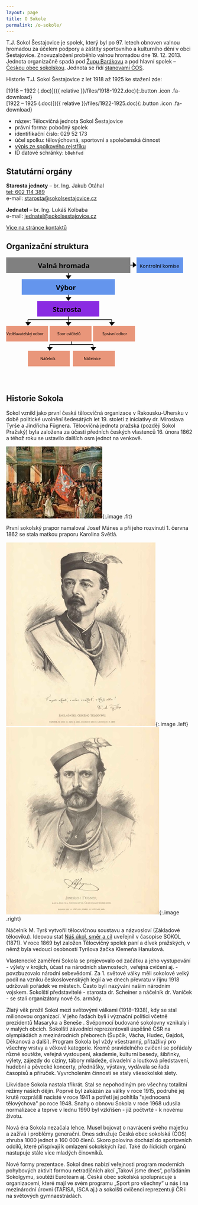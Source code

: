 ```yaml
---
layout: page
title: O Sokole
permalink: /o-sokole/
---
```


T.J. Sokol Šestajovice je spolek, který byl po 97. letech obnoven valnou hromadou za účelem podpory a záštity sportovního a kulturního dění v obci Šestajovice. Znovuzaložení proběhlo valnou hromadou dne 19. 12. 2013. Jednota organizačně spadá pod [Župu Barákovu](http://www.zbarakova.cz/) a pod hlavní spolek – [Českou obec sokolskou](http://www.sokol.eu/). Jednota se řídí [stanovami ČOS](http://www.sokol.eu/obsah/115/stanovy-cos).

Historie T.J. Sokol Šestajovice z let 1918 až 1925 ke stažení zde:

[1918 – 1922 (.doc)]({{ relative }}/files/1918-1922.doc){:.button .icon .fa-download}  
[1922 – 1925 (.doc)]({{ relative }}/files/1922-1925.doc){:.button .icon .fa-download}

- název: Tělocvičná jednota Sokol Šestajovice
- právní forma: pobočný spolek
- identifikační číslo: 029 52 173
- účel spolku: tělovýchovná, sportovní a společenská činnost
- [výpis ze spolkového rejstříku](https://or.justice.cz/ias/ui/print-pdf?subjektId=867001&typVypisu=UPLNY&full=false)
- ID datové schránky: `b8ehfed`


## Statutární orgány

**Starosta jednoty** – br. Ing. Jakub Otáhal  
[tel: 602 114 389](tel:602114389)  
e-mail: [starosta@sokolsestajovice.cz](mailto:starosta@sokolsestajovice.cz)

**Jednatel** – br. Ing. Lukáš Kolbaba  
e-mail: [jednatel@sokolsestajovice.cz](mailto:jednatel@sokolsestajovice.cz)

[Více na stránce kontaktů](/kontakt/)


## Organizační struktura

<div class="svg-container">
<svg id="svg2" xmlns:rdf="http://www.w3.org/1999/02/22-rdf-syntax-ns#" xmlns="http://www.w3.org/2000/svg" version="1.1" xmlns:cc="http://creativecommons.org/ns#" xmlns:dc="http://purl.org/dc/elements/1.1/" xmlns:xlink="//www.w3.org/1999/xlink" viewBox="0 0 600 400" preserveAspectRatio="xMinYMin meet" class="svg-content">
<metadata id="metadata6"><rdf:RDF><cc:Work rdf:about=""><dc:format>image/svg+xml</dc:format><dc:type rdf:resource="http://purl.org/dc/dcmitype/StillImage"/><dc:title/></cc:Work></rdf:RDF></metadata>

<defs>
  <marker id="markerArrow" markerWidth="13" markerHeight="13" refX="2" refY="7"
          orient="auto">
      <path d="M2,2 L2,11 L8,7 L2,2" style="fill: #000000;" />
  </marker>
</defs>


<rect height="50" width="400" fill="grey"/>
<a xlink:href="#"><text x="102" y="35" font-weight="bold" font-size="22px" font-family="Sans" fill="#000000">Valná hromada</text></a>                    

<path d="M 400 25 l 8 0" style="stroke: black; stroke-width: 2px; fill: none; marker-end: url(#markerArrow);"/>
<rect height="50" width="150" x="420" fill="CornflowerBlue"/>
<a xlink:href="/kontakt/#kontroln-komise"><text x="430" y="33" font-weight="normal" font-size="16px" font-family="Sans" fill="#000000">Kontrolní komise</text></a>                    

<path d="M 200 50 l 0 8" style="stroke: black; stroke-width: 2px; fill: none; marker-end: url(#markerArrow);"/>
<rect height="50" width="300" x="50" y="70" fill="CornflowerBlue"/>
<a xlink:href="#"><text x="160" y="105" font-weight="bold" font-size="22px" font-family="Sans" fill="#000000">Výbor</text></a>                    

<path d="M 200 120 l 0 8" style="stroke: black; stroke-width: 2px; fill: none; marker-end: url(#markerArrow);"/>
<rect height="50" width="200" x="100" y="140" fill="BlueViolet"/>
<a xlink:href="/kontakt/#starosta"><text x="150" y="175" font-weight="bold" font-size="22px" font-family="Sans" fill="#000000">Starosta</text></a>                    

<path d="M 200 190 l 0 10" style="stroke: black; stroke-width: 2px; fill: none;"/>
<path d="M 70 200 l 270 0" style="stroke: black; stroke-width: 2px; fill: none;"/>

<path d="M 70 200 l 0 8" style="stroke: black; stroke-width: 2px; fill: none; marker-end: url(#markerArrow);"/>
<rect height="50" width="135" x="0" y="220" fill="DarkSalmon"/>
<a xlink:href="/kontakt/#vzdlavatel"><text x="1" y="250" font-weight="normal" font-size="12px" font-family="Sans" fill="#000000">Vzdělavatelský odbor</text></a>                    

<path d="M 200 200 l 0 8" style="stroke: black; stroke-width: 2px; fill: none; marker-end: url(#markerArrow);"/>
<rect height="50" width="135" x="140" y="220" fill="DarkSalmon"/>
<a xlink:href="#"><text x="165" y="250" font-weight="normal" font-size="12px" font-family="Sans" fill="#000000">Sbor cvičitelů</text></a>                    

<path d="M 340 200 l 0 8" style="stroke: black; stroke-width: 2px; fill: none; marker-end: url(#markerArrow);"/>
<rect height="50" width="135" x="280" y="220" fill="DarkSalmon"/>
<a xlink:href="#"><text x="310" y="250" font-weight="normal" font-size="12px" font-family="Sans" fill="#000000">Správní odbor</text></a>                    

<path d="M 210 270 l 0 10" style="stroke: black; stroke-width: 2px; fill: none;"/>
<path d="M 140 280 l 140 0" style="stroke: black; stroke-width: 2px; fill: none;"/>

<path d="M 140 280 l 0 8" style="stroke: black; stroke-width: 2px; fill: none; marker-end: url(#markerArrow);"/>
<rect height="50" width="135" x="70" y="300" fill="DarkSalmon"/>
<a xlink:href="/kontakt/#nelnk"><text x="110" y="330" font-weight="normal" font-size="12px" font-family="Sans" fill="#000000">Náčelník</text></a>                    
<path d="M 280 280 l 0 8" style="stroke: black; stroke-width: 2px; fill: none; marker-end: url(#markerArrow);"/>
<rect height="50" width="135" x="215" y="300" fill="DarkSalmon"/>
<a xlink:href="/kontakt/#nelnice"><text x="250" y="330" font-weight="normal" font-size="12px" font-family="Sans" fill="#000000">Náčelnice</text></a>                    

</svg>
</div>

## Historie Sokola 

Sokol vznikl jako první česká tělocvičná organizace v Rakousku-Uhersku v době politické uvolnění šedesátých let 19. století z iniciativy dr. Miroslava Tyrše a Jindřicha Fügnera. Tělocvičná jednota pražská (později Sokol Pražský) byla založena za účasti předních českých vlastenců 16. února 1862 a téhož roku se ustavilo dalších osm jednot na venkově.

![](/images/krest.jpg){:.image .fit}

První sokolský prapor namaloval Josef Mánes a při jeho rozvinutí 1. června 1862 se stala matkou praporu Karolina Světlá.


![](/images/tyrs.jpg "Miroslav Tyrš"){:.image .left} ![Fügner](/images/fugner.jpg "Jindřich Fügner"){:.image .right}

Náčelník M. Tyrš vytvořil tělocvičnou soustavu a názvosloví (Základové tělocviku). Ideovou stať [Náš úkol, směr a cíl](https://cs.wikisource.org/wiki/N%C3%A1%C5%A1_%C3%BAkol,_sm%C4%9Br_a_c%C3%ADl) uveřejnil v časopise SOKOL (1871). V roce 1869 byl založen Tělocvičný spolek paní a dívek pražských, v němž byla vedoucí osobností Tyršova žačka Klemeňa Hanušová.

Vlastenecké zaměření Sokola se projevovalo od začátku a jeho vystupování - výlety v krojích, účast na národních slavnostech, veřejná cvičení aj. - povzbuzovalo národní sebevědomí. Za 1. světové války měli sokolové velký podíl na vzniku československých legií a ve dnech převratu v říjnu 1918 udržovali pořádek ve městech. Často byli nazýváni naším národním vojskem. Sokolští představitelé - starosta dr. Scheiner a náčelník dr. Vaníček - se stali organizátory nové čs. armády.

Zlatý věk prožil Sokol mezi světovými válkami (1918–1938), kdy se stal milionovou organizací. V jeho řadách byli i význační politici včetně prezidentů Masaryka a Beneše . Svépomocí budované sokolovny vznikaly i v malých obcích. Sokolští závodníci reprezentovali úspěšně ČSR na olympiádách a mezinárodních přeborech (Šupčík, Vácha, Hudec, Gajdoš, Děkanová a další). Program Sokola byl vždy všestranný, přitažlivý pro všechny vrstvy a věkové kategorie. Kromě pravidelného cvičení se pořádaly různé soutěže, veřejná vystoupení, akademie, kulturní besedy, šibřinky, výlety, zájezdy do ciziny, tábory mládeže, divadelní a loutková představení, hudební a pěvecké koncerty, přednášky, výstavy, vydávala se řada časopisů a příruček. Vyvrcholením činnosti se staly všesokolské slety.

Likvidace Sokola nastala třikrát. Stal se nepohodlným pro všechny totalitní režimy našich dějin. Poprvé byl zakázán za války v roce 1915, podruhé jej krutě rozprášili nacisté v roce 1941 a potřetí jej pohltila "sjednocená tělovýchova" po roce 1948. Snahy o obnovu Sokola v roce 1968 udusila normalizace a teprve v lednu 1990 byl vzkříšen - již počtvrté - k novému životu.

Nová éra Sokola nezačala lehce. Musel bojovat o navrácení svého majetku a zažívá i problémy generační. Dnes sdružuje Česká obec sokolská (ČOS) zhruba 1000 jednot a 160 000 členů. Skoro polovina dochází do sportovních oddílů, které přispívají k omlazení sokolských řad. Také do řídících orgánů nastupuje stále více mladých činovníků.

Nové formy prezentace. Sokol dnes nabízí veřejnosti program moderních pohybových aktivit formou netradičních akcí „Takoví jsme dnes“, pořádáním Sokolgymu, soutěží Euroteam aj. Česká obec sokolská spolupracuje s organizacemi, které mají ve svém programu „Sport pro všechny“ u nás i na mezinárodní úrovni (TAFISA, ISCA aj.) a sokolští cvičenci reprezentují ČR i na světových gymnaestrádách.
